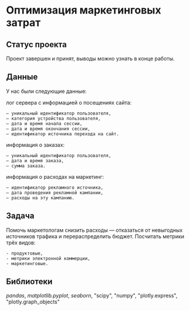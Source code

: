 # Оптимизация маркетинговых затрат

## Статус проекта

Проект завершен и принят, выводы можно узнать в конце работы.

## Данные

У нас были следующие данные:

лог сервера с информацией о посещениях сайта:

    — уникальный идентификатор пользователя,
    — категория устройства пользователя,
    — дата и время начала сессии,
    — дата и время окончания сессии,
    — идентификатор источника перехода на сайт.

информация о заказах:

    — уникальный идентификатор пользователя,
    — дата и время заказа,
    — сумма заказа.

информация о расходах на маркетинг:

    — идентификатор рекламного источника,
    — дата проведения рекламной кампании,
    — расходы на эту кампанию.

## Задача

Помочь маркетологам снизить расходы — отказаться от невыгодных источников трафика и перераспределить бюджет. Посчитать метрики трёх видов:

    - продуктовые,
    - метрики электронной коммерции,
    - маркетинговые.


## Библиотеки

*pandas*, *matplotlib.pyplot*, *seaborn*, "scipy", "numpy", "plotly.express", "plotly.graph_objects"


